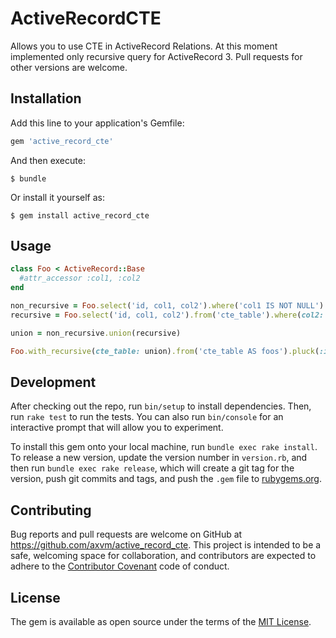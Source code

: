 # ActiveRecordCTE

Allows you to use CTE in ActiveRecord Relations. At this moment implemented only recursive query for ActiveRecord 3. Pull requests for other versions are welcome.

## Installation

Add this line to your application's Gemfile:

```ruby
gem 'active_record_cte'
```

And then execute:

    $ bundle

Or install it yourself as:

    $ gem install active_record_cte

## Usage
```ruby
class Foo < ActiveRecord::Base
  #attr_accessor :col1, :col2
end

non_recursive = Foo.select('id, col1, col2').where('col1 IS NOT NULL')
recursive = Foo.select('id, col1, col2').from('cte_table').where(col2: 'something')

union = non_recursive.union(recursive)

Foo.with_recursive(cte_table: union).from('cte_table AS foos').pluck(:id) #Or something else
```
## Development

After checking out the repo, run `bin/setup` to install dependencies. Then, run `rake test` to run the tests. You can also run `bin/console` for an interactive prompt that will allow you to experiment.

To install this gem onto your local machine, run `bundle exec rake install`. To release a new version, update the version number in `version.rb`, and then run `bundle exec rake release`, which will create a git tag for the version, push git commits and tags, and push the `.gem` file to [rubygems.org](https://rubygems.org).

## Contributing

Bug reports and pull requests are welcome on GitHub at https://github.com/axvm/active_record_cte. This project is intended to be a safe, welcoming space for collaboration, and contributors are expected to adhere to the [Contributor Covenant](http://contributor-covenant.org) code of conduct.


## License

The gem is available as open source under the terms of the [MIT License](http://opensource.org/licenses/MIT).

